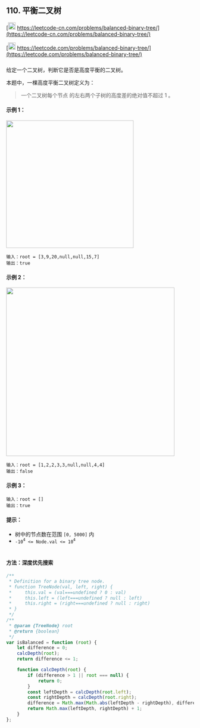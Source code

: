 ## 110. 平衡二叉树

[<img src="https://static.leetcode-cn.com/cn-mono-assets/production/assets/logo-dark-cn.c42314a8.svg" height="20" /> https://leetcode-cn.com/problems/balanced-binary-tree/](https://leetcode-cn.com/problems/balanced-binary-tree/)

[<img src="https://assets.leetcode.com/static_assets/public/webpack_bundles/images/logo-dark.e99485d9b.svg" height="20"/> https://leetcode.com/problems/balanced-binary-tree/](https://leetcode.com/problems/balanced-binary-tree/)

###

给定一个二叉树，判断它是否是高度平衡的二叉树。

本题中，一棵高度平衡二叉树定义为：

> 一个二叉树每个节点 的左右两个子树的高度差的绝对值不超过 1 。

#### 示例 1：

<img src="https://assets.leetcode.com/uploads/2020/10/06/balance_1.jpg" width="342" />

```
输入：root = [3,9,20,null,null,15,7]
输出：true
```

#### 示例 2：

<img src="https://assets.leetcode.com/uploads/2020/10/06/balance_2.jpg" width="452" />

```
输入：root = [1,2,2,3,3,null,null,4,4]
输出：false
```

#### 示例 3：

```
输入：root = []
输出：true
```

#### 提示：

-   树中的节点数在范围 `[0, 5000]` 内
-   `-10`<sup>`4`</sup>` <= Node.val <= 10`<sup>`4`</sup>

#

#### 方法：深度优先搜索

```js
/**
 * Definition for a binary tree node.
 * function TreeNode(val, left, right) {
 *     this.val = (val===undefined ? 0 : val)
 *     this.left = (left===undefined ? null : left)
 *     this.right = (right===undefined ? null : right)
 * }
 */
/**
 * @param {TreeNode} root
 * @return {boolean}
 */
var isBalanced = function (root) {
    let difference = 0;
    calcDepth(root);
    return difference <= 1;

    function calcDepth(root) {
        if (difference > 1 || root === null) {
            return 0;
        }
        const leftDepth = calcDepth(root.left);
        const rightDepth = calcDepth(root.right);
        difference = Math.max(Math.abs(leftDepth - rightDepth), difference);
        return Math.max(leftDepth, rightDepth) + 1;
    }
};
```
